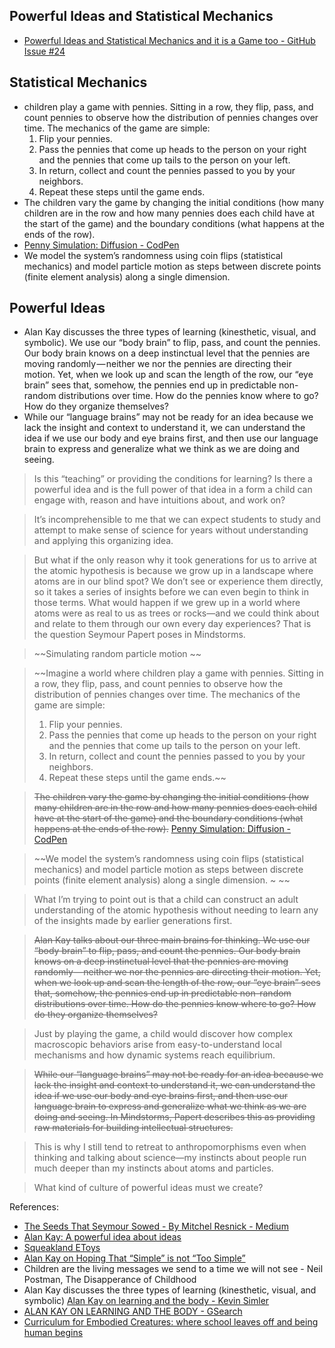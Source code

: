 ## Powerful Ideas and Statistical Mechanics

- [Powerful Ideas and Statistical Mechanics and it is a Game too - GitHub Issue #24](https://github.com/janzeteachesit/100-days-of-writing/issues/24)

## Statistical Mechanics

- children play a game with pennies. Sitting in a row, they flip, pass, and count pennies to observe how the distribution of pennies changes over time. The mechanics of the game are simple:
  1. Flip your pennies.
  2. Pass the pennies that come up heads to the person on your right and the pennies that come up tails to the person on your left.
  3. In return, collect and count the pennies passed to you by your neighbors. 
  4. Repeat these steps until the game ends.
- The children vary the game by changing the initial conditions (how many children are in the row and how many pennies does each child have at the start of the game) and the boundary conditions (what happens at the ends of the row).
- [Penny Simulation: Diffusion - CodPen](http://codepen.io/davidng/pen/QdeGjW)
- We model the system’s randomness using coin flips (statistical mechanics) and model particle motion as steps between discrete points (finite element analysis) along a single dimension.

## Powerful Ideas

- Alan Kay discusses the three types of learning (kinesthetic, visual, and symbolic). We use our “body brain” to flip, pass, and count the pennies. Our body brain knows on a deep instinctual level that the pennies are moving randomly — neither we nor the pennies are directing their motion. Yet, when we look up and scan the length of the row, our “eye brain” sees that, somehow, the pennies end up in predictable non-random distributions over time. How do the pennies know where to go? How do they organize themselves?
- While our “language brains” may not be ready for an idea because we lack the insight and context to understand it, we can understand the idea if we use our body and eye brains first, and then use our language brain to express and generalize what we think as we are doing and seeing.

>  Is this “teaching” or providing the conditions for learning? Is there a powerful idea and is the full power of that idea in a form a child can engage with, reason and have intuitions about, and work on?

> It’s incomprehensible to me that we can expect students to study and attempt to make sense of science for years without understanding and applying this organizing idea.

> But what if the only reason why it took generations for us to arrive at the atomic hypothesis is because we grow up in a landscape where atoms are in our blind spot? We don’t see or experience them directly, so it takes a series of insights before we can even begin to think in those terms. What would happen if we grew up in a world where atoms were as real to us as trees or rocks—and we could think about and relate to them through our own every day experiences? That is the question Seymour Papert poses in Mindstorms.

>  ~~Simulating random particle motion ~~

> ~~Imagine a world where children play a game with pennies. Sitting in a row, they flip, pass, and count pennies to observe how the distribution of pennies changes over time. The mechanics of the game are simple:
>  1. Flip your pennies.
>  2. Pass the pennies that come up heads to the person on your right and the pennies that come up tails to the person on your left.
>  3. In return, collect and count the pennies passed to you by your neighbors. 
>  4. Repeat these steps until the game ends.~~

> ~~The children vary the game by changing the initial conditions (how many children are in the row and how many pennies does each child have at the start of the game) and the boundary conditions (what happens at the ends of the row).~~
> [Penny Simulation: Diffusion - CodPen](http://codepen.io/davidng/pen/QdeGjW)

> ~~We model the system’s randomness using coin flips (statistical mechanics) and model particle motion as steps between discrete points (finite element analysis) along a single dimension. ~ ~~

> What I’m trying to point out is that a child can construct an adult understanding of the atomic hypothesis without needing to learn any of the insights made by earlier generations first.

> ~~Alan Kay talks about our three main brains for thinking. We use our “body brain” to flip, pass, and count the pennies. Our body brain knows on a deep instinctual level that the pennies are moving randomly — neither we nor the pennies are directing their motion. Yet, when we look up and scan the length of the row, our “eye brain” sees that, somehow, the pennies end up in predictable non-random distributions over time. How do the pennies know where to go? How do they organize themselves?~~

> Just by playing the game, a child would discover how complex macroscopic behaviors arise from easy-to-understand local mechanisms and how dynamic systems reach equilibrium. 

> ~~While our “language brains” may not be ready for an idea because we lack the insight and context to understand it, we can understand the idea if we use our body and eye brains first, and then use our language brain to express and generalize what we think as we are doing and seeing. In Mindstorms, Papert describes this as providing raw materials for building intellectual structures.~~

> This is why I still tend to retreat to anthropomorphisms even when thinking and talking about science—my instincts about people run much deeper than my instincts about atoms and particles. 

> What kind of culture of powerful ideas must we create?
 

References:
- [The Seeds That Seymour Sowed - By Mitchel Resnick - Medium](https://medium.com/mit-media-lab/the-seeds-that-seymour-sowed-4c50333f03fc)
- [Alan Kay: A powerful idea about ideas](http://www.ted.com/talks/alan_kay_shares_a_powerful_idea_about_ideas/transcript?language=en)
- [Squeakland EToys](http://www.squeakland.org/)
- [Alan Kay on Hoping That “Simple” is not “Too Simple”](https://computinged.wordpress.com/2010/04/23/alan-kay-on-hoping-that-simple-is-not-too-simple/)
- Children are the living messages we send to a time we will not see - Neil Postman, The Disapperance of Childhood
- Alan Kay discusses the three types of learning (kinesthetic, visual, and symbolic) [Alan Kay on learning and the body - Kevin Simler](https://embodied.quora.com/Alan-Kay-on-learning-and-the-body)
- [ALAN KAY ON LEARNING AND THE BODY - GSearch](https://www.google.ca/search?q=ALAN+KAY+ON+LEARNING+AND+THE+BODY&rlz=1C1CHBF_enCA700CA700&oq=ALAN+KAY+ON+LEARNING+AND+THE+BODY&aqs=chrome..69i57&sourceid=chrome&ie=UTF-8#q=ALAN+KAY+ON+LEARNING+AND+THE+BODY&start=10&*)
- [Curriculum for Embodied Creatures: where school leaves off and being human begins](https://embodied.quora.com/)

